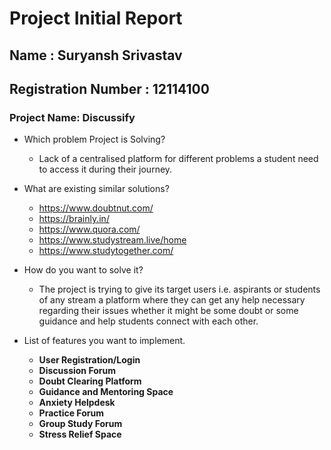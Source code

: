 # Project Initial Report

## Name : Suryansh Srivastav
## Registration Number : 12114100

### Project Name: Discussify

- Which problem Project is Solving?

  - Lack of a centralised platform for different problems a student need to access it during their journey.

- What are existing similar solutions?

  - https://www.doubtnut.com/
  - https://brainly.in/
  - https://www.quora.com/
  - https://www.studystream.live/home
  - https://www.studytogether.com/

- How do you want to solve it?

  - The project is trying to give its target users i.e. aspirants or students of any stream a platform where they can get any help necessary regarding their issues whether it might be some doubt or some guidance and help students connect with each other.


- List of features you want to implement.
  - **User Registration/Login**
  - **Discussion Forum**
  - **Doubt Clearing Platform**
  - **Guidance and Mentoring Space**
  - **Anxiety Helpdesk**
  - **Practice Forum**
  - **Group Study Forum**
  - **Stress Relief Space**